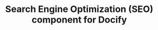 ---
layout: $
caption: SEO
title: Search Engine Optimization (SEO) component for Docify
description: Component to automatically generate SEO attributes based on the page metadata
image: 
---